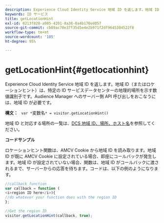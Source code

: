 ```yaml
---
description: Experience Cloud Identity Service 地域 ID を返します。地域 ID（またはロケーションヒント）は、特定の ID サービスデータセンターの地理的場所を示す数値識別子です。Audience Manager へのサーバー側 API 呼び出しをおこなうには、地域 ID が必要です。
keywords: ID サービス
title: getLocationHint
exl-id: 0213f828-a985-4201-8a38-0a4b170ed057
source-git-commit: cb89ac70e37f35d5e4e2b971f2df9645304522f8
workflow-type: tm+mt
source-wordcount: '185'
ht-degree: 95%

---
```


# getLocationHint{#getlocationhint}

Experience Cloud Identity Service 地域 ID を返します。地域 ID（またはロケーションヒント）は、特定の ID サービスデータセンターの地理的場所を示す数値識別子です。Audience Manager へのサーバー側 API 呼び出しをおこなうには、地域 ID が必要です。

**構文：** ` var *`変数名`* = visitor.getLocationHint()`

地域 ID と対応する場所の一覧は、[DCS 地域 ID、場所、ホスト名](https://experienceleague.adobe.com/docs/audience-manager/user-guide/api-and-sdk-code/dcs/dcs-api-reference/dcs-regions.html)を参照してください。

**コードサンプル**

ロケーションヒント関数は、AMCV Cookie から地域 ID を読み取ります。地域 ID が既に AMCV Cookie に設定されている場合、即座にコールバックが発生します。地域 ID が設定されていない場合、関数は、地域 ID がコールバックに渡されるまで、サーバーからの応答を待ちます。コードは、以下の例のようになります。

```js
//callback function 
var callback = function ( 
<i>region ID here</i>){ 
//do whatever your function does with the region ID 
}; 
 
//Get the region ID 
visitor.getLocationHint(callback, true); 
```
